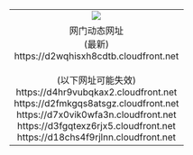 ﻿<table>
  <tr></tr>
  <tr><td colspan=2 align=center><img src="https://d2wqhisxh8cdtb.cloudfront.net/Up/oGate.jpg" /></td></tr>
  <tr><td colspan=2 align=center>网门动态网址<br/>(最新)
<br>https://d2wqhisxh8cdtb.cloudfront.net
<br/><br/>(以下网址可能失效)
<br>https://d4hr9vubqkax2.cloudfront.net
<br>https://d2fmkgqs8atsgz.cloudfront.net
<br>https://d7x0vik0wfa3n.cloudfront.net
<br>https://d3fgqtexz6rjx5.cloudfront.net
<br>https://d18chs4f9rjlnn.cloudfront.net
    </td>
  </tr>
</table>
